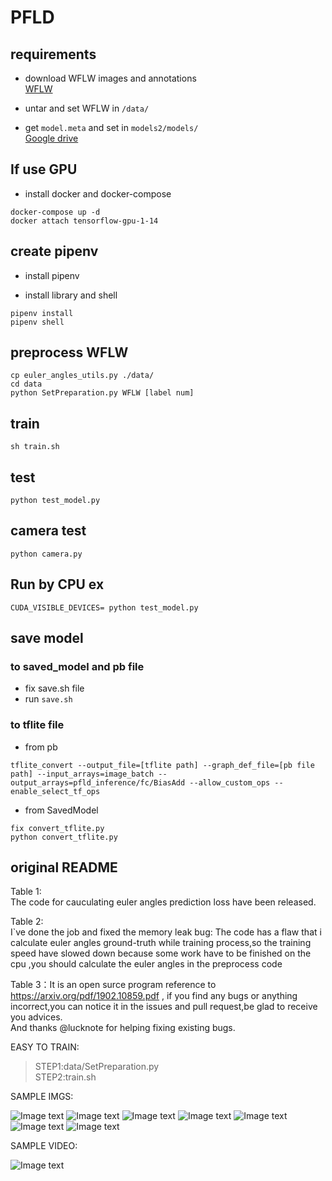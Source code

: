 # PFLD

## requirements
 - download WFLW images and annotations  
 [WFLW](https://wywu.github.io/projects/LAB/WFLW.html)

 - untar and set WFLW in `/data/`  
 - get `model.meta` and set in `models2/models/`  
 [Google drive](https://drive.google.com/open?id=1Ol-JWNS3bVTD3hV6aIbTm6cNzGOWiw2U)  

## If use GPU
  - install docker and docker-compose
  ```
  docker-compose up -d
  docker attach tensorflow-gpu-1-14
  ```
 
## create pipenv 
 - install pipenv  

 - install library and shell  
 ```
 pipenv install
 pipenv shell
 ```

## preprocess WFLW
```
cp euler_angles_utils.py ./data/
cd data
python SetPreparation.py WFLW [label num]
```

## train
```
sh train.sh
```

## test
```
python test_model.py
```

## camera test
```
python camera.py
```

## Run by CPU ex
```
CUDA_VISIBLE_DEVICES= python test_model.py
```

## save model
### to saved_model and pb file
 - fix save.sh file  
 - run `save.sh`

### to tflite file
 - from pb
```
tflite_convert --output_file=[tflite path] --graph_def_file=[pb file path] --input_arrays=image_batch --output_arrays=pfld_inference/fc/BiasAdd --allow_custom_ops --enable_select_tf_ops
```

 - from SavedModel
```
fix convert_tflite.py
python convert_tflite.py
```


## original README
Table 1:  
  The code for cauculating euler angles prediction loss have been released.

Table 2:     
  I`ve done the job and fixed the memory leak bug:
  The code has a flaw that i calculate euler angles ground-truth while training process,so the training speed have slowed down because  some work have to be finished on the cpu ,you should calculate the euler angles in the preprocess code    
      
Table 3：It is an open surce program reference to https://arxiv.org/pdf/1902.10859.pdf , if you find any bugs or anything incorrect,you can notice it in the issues and pull request,be glad to receive you advices.     
And thanks @lucknote for helping fixing existing bugs.
  
EASY TO TRAIN:
>STEP1:data/SetPreparation.py  
>STEP2:train.sh
  
  
SAMPLE IMGS:  

 ![Image text](https://github.com/guoqiangqi/PFLD/blob/master/data/sample_imgs/10.jpg)
 ![Image text](https://github.com/guoqiangqi/PFLD/blob/master/data/sample_imgs/121.jpg)
 ![Image text](https://github.com/guoqiangqi/PFLD/blob/master/data/sample_imgs/17.jpg)
 ![Image text](https://github.com/guoqiangqi/PFLD/blob/master/data/sample_imgs/19.jpg)
 ![Image text](https://github.com/guoqiangqi/PFLD/blob/master/data/sample_imgs/21.jpg)
 ![Image text](https://github.com/guoqiangqi/PFLD/blob/master/data/sample_imgs/52.jpg)
 ![Image text](https://github.com/guoqiangqi/PFLD/blob/master/data/sample_imgs/7.jpg)
        
 SAMPLE VIDEO:  

 ![Image text](data/sample_imgs/ucgif_20190809185908.gif)
